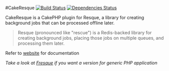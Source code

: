 #CakeResque [![Build Status](https://travis-ci.org/kamisama/Cake-Resque.png)](https://travis-ci.org/kamisama/Cake-Resque) [![Dependencies Status](https://d2xishtp1ojlk0.cloudfront.net/d/2714124)](http://depending.in/kamisama/Cake-Resque)

CakeResque is a CakePHP plugin for Resque, a library for creating background jobs that can be processed offline later.

> Resque (pronounced like "rescue") is a Redis-backed library for creating background jobs, placing those jobs on multiple queues, and processing them later.

Refer to [website](http://cakeresque.kamisama.me) for documentation

*Take a look at [Fresque](https://github.com/kamisama/Fresque) if you want a version for generic PHP application*